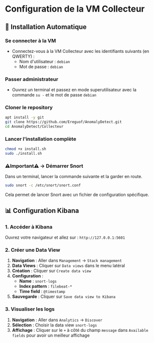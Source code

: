 # Configuration de la VM Collecteur

## 🚀 Installation Automatique

### Se connecter à la VM
- Connectez-vous à la VM Collecteur avec les identifiants suivants (en QWERTY) :
  - Nom d'utilisateur : `debian`
  - Mot de passe : `debian`

### Passer administrateur 
- Ouvrez un terminal et passez en mode superutilisateur avec la commande `su -` et le mot de passe `debian`


### Cloner le repository
```bash
apt install -y git
git clone https://github.com/Ereguof/AnomalyDetect.git
cd AnomalyDetect/Collecteur
```

### Lancer l'installation complète
```bash
chmod +x install.sh
sudo ./install.sh
```

### ⚠️**Important**⚠️ -> Démarrer Snort

Dans un terminal, lancer la commande suivante et la garder en route.
```bash
sudo snort -c /etc/snort/snort.conf
```
Cela permet de lancer Snort avec un fichier de configuration spécifique.

## 📊 Configuration Kibana

### 1. Accéder à Kibana
Ouvrez votre navigateur et allez sur : `http://127.0.0.1:5601`

### 2. Créer une Data View
1. **Navigation** : Aller dans `Management` → `Stack management`
2. **Data Views** : Cliquer sur `Data views` dans le menu latéral
3. **Création** : Cliquer sur `Create data view`
4. **Configuration** :
   - **Name** : `snort-logs`
   - **Index pattern** : `filebeat-*`
   - **Time field** : `@timestamp`
5. **Sauvegarde** : Cliquer sur `Save data view to Kibana`

### 3. Visualiser les logs
1. **Navigation** : Aller dans `Analytics` → `Discover`
2. **Sélection** : Choisir la data view `snort-logs`
3. **Affichage** : Cliquer sur le `+` à côté du champ `message` dans `Available fields` pour avoir un meilleur affichage


